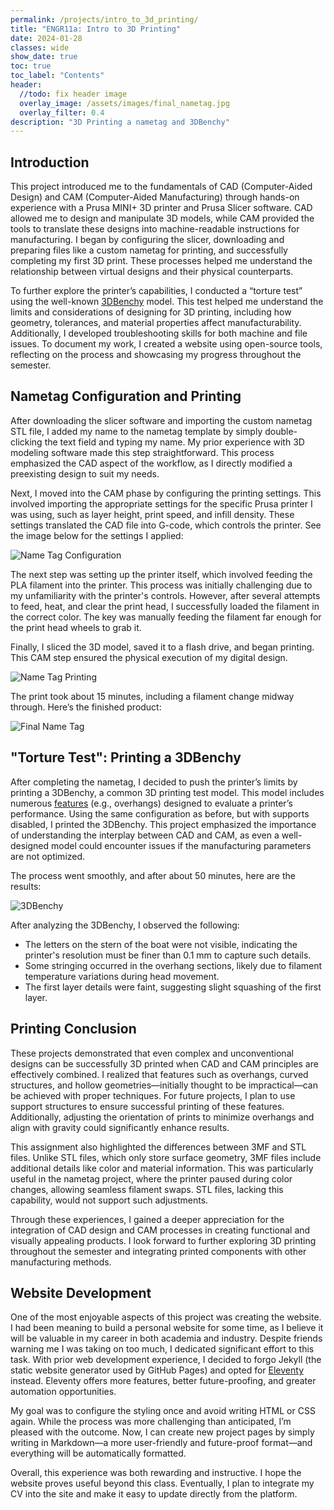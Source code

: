 ```yaml
---
permalink: /projects/intro_to_3d_printing/
title: "ENGR11a: Intro to 3D Printing"
date: 2024-01-28
classes: wide
show_date: true
toc: true
toc_label: "Contents"
header:
  //todo: fix header image
  overlay_image: /assets/images/final_nametag.jpg
  overlay_filter: 0.4
description: "3D Printing a nametag and 3DBenchy"
---
```


## Introduction

This project introduced me to the fundamentals of CAD (Computer-Aided Design) and CAM (Computer-Aided Manufacturing) through hands-on experience with a Prusa MINI+ 3D printer and Prusa Slicer software. CAD allowed me to design and manipulate 3D models, while CAM provided the tools to translate these designs into machine-readable instructions for manufacturing. I began by configuring the slicer, downloading and preparing files like a custom nametag for printing, and successfully completing my first 3D print. These processes helped me understand the relationship between virtual designs and their physical counterparts. 

To further explore the printer’s capabilities, I conducted a “torture test” using the well-known [3DBenchy](https://www.3dbenchy.com/) model. This test helped me understand the limits and considerations of designing for 3D printing, including how geometry, tolerances, and material properties affect manufacturability. Additionally, I developed troubleshooting skills for both machine and file issues. To document my work, I created a website using open-source tools, reflecting on the process and showcasing my progress throughout the semester.

## Nametag Configuration and Printing

After downloading the slicer software and importing the custom nametag STL file, I added my name to the nametag template by simply double-clicking the text field and typing my name. My prior experience with 3D modeling software made this step straightforward. This process emphasized the CAD aspect of the workflow, as I directly modified a preexisting design to suit my needs.

Next, I moved into the CAM phase by configuring the printing settings. This involved importing the appropriate settings for the specific Prusa printer I was using, such as layer height, print speed, and infill density. These settings translated the CAD file into G-code, which controls the printer. See the image below for the settings I applied:

![Name Tag Configuration](/assets/images/nametag_config.png)

The next step was setting up the printer itself, which involved feeding the PLA filament into the printer. This process was initially challenging due to my unfamiliarity with the printer's controls. However, after several attempts to feed, heat, and clear the print head, I successfully loaded the filament in the correct color. The key was manually feeding the filament far enough for the print head wheels to grab it.

Finally, I sliced the 3D model, saved it to a flash drive, and began printing. This CAM step ensured the physical execution of my digital design.

![Name Tag Printing](/assets/images/nametag_printing.jpg)

The print took about 15 minutes, including a filament change midway through. Here’s the finished product:

![Final Name Tag](/assets/images/final_nametag.jpg)

## "Torture Test": Printing a 3DBenchy

After completing the nametag, I decided to push the printer’s limits by printing a 3DBenchy, a common 3D printing test model. This model includes numerous [features](https://www.3dbenchy.com/features/) (e.g., overhangs) designed to evaluate a printer’s performance. Using the same configuration as before, but with supports disabled, I printed the 3DBenchy. This project emphasized the importance of understanding the interplay between CAD and CAM, as even a well-designed model could encounter issues if the manufacturing parameters are not optimized. 

The process went smoothly, and after about 50 minutes, here are the results:

![3DBenchy](/assets/images/3dbenchy.jpg)

After analyzing the 3DBenchy, I observed the following:

- The letters on the stern of the boat were not visible, indicating the printer's resolution must be finer than 0.1 mm to capture such details.
- Some stringing occurred in the overhang sections, likely due to filament temperature variations during head movement.
- The first layer details were faint, suggesting slight squashing of the first layer.

## Printing Conclusion

These projects demonstrated that even complex and unconventional designs can be successfully 3D printed when CAD and CAM principles are effectively combined. I realized that features such as overhangs, curved structures, and hollow geometries—initially thought to be impractical—can be achieved with proper techniques. For future projects, I plan to use support structures to ensure successful printing of these features. Additionally, adjusting the orientation of prints to minimize overhangs and align with gravity could significantly enhance results.

This assignment also highlighted the differences between 3MF and STL files. Unlike STL files, which only store surface geometry, 3MF files include additional details like color and material information. This was particularly useful in the nametag project, where the printer paused during color changes, allowing seamless filament swaps. STL files, lacking this capability, would not support such adjustments.

Through these experiences, I gained a deeper appreciation for the integration of CAD design and CAM processes in creating functional and visually appealing products. I look forward to further exploring 3D printing throughout the semester and integrating printed components with other manufacturing methods.

## Website Development

One of the most enjoyable aspects of this project was creating the website. I had been meaning to build a personal website for some time, as I believe it will be valuable in my career in both academia and industry. Despite friends warning me I was taking on too much, I dedicated significant effort to this task. With prior web development experience, I decided to forgo Jekyll (the static website generator used by GitHub Pages) and opted for [Eleventy](https://www.11ty.dev/) instead. Eleventy offers more features, better future-proofing, and greater automation opportunities.

My goal was to configure the styling once and avoid writing HTML or CSS again. While the process was more challenging than anticipated, I’m pleased with the outcome. Now, I can create new project pages by simply writing in Markdown—a more user-friendly and future-proof format—and everything will be automatically formatted.

Overall, this experience was both rewarding and instructive. I hope the website proves useful beyond this class. Eventually, I plan to integrate my CV into the site and make it easy to update directly from the platform.